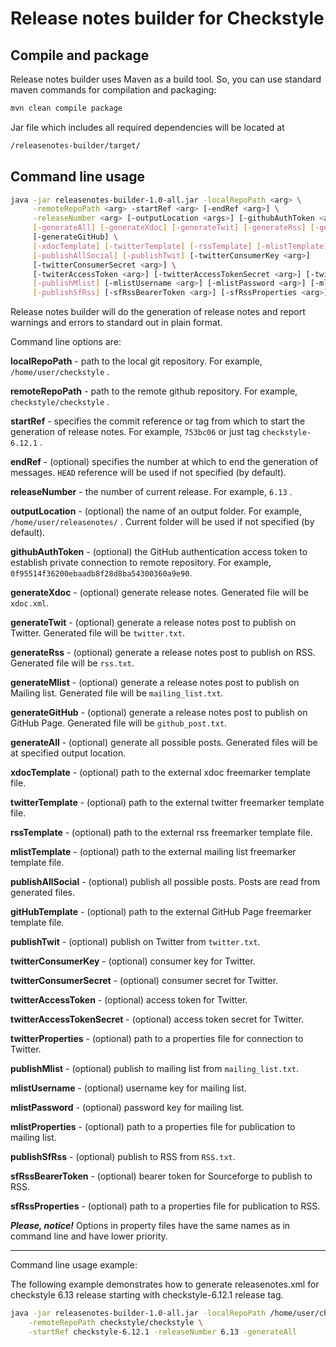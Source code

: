 # Release notes builder for Checkstyle

## Compile and package

Release notes builder uses Maven as a build tool. So, you can use standard maven commands
for compilation and packaging:

```bash
mvn clean compile package
```

Jar file which includes all required dependencies will be located at

```bash
/releasenotes-builder/target/
```

## Command line usage

```bash
java -jar releasenotes-builder-1.0-all.jar -localRepoPath <arg> \
     -remoteRepoPath <arg> -startRef <arg> [-endRef <arg>] \
     -releaseNumber <arg> [-outputLocation <args>] [-githubAuthToken <arg>] \
     [-generateAll] [-generateXdoc] [-generateTwit] [-generateRss] [-generateMlist]
     [-generateGitHub] \
     [-xdocTemplate] [-twitterTemplate] [-rssTemplate] [-mlistTemplate] [-gitHubTemplate] \
     [-publishAllSocial] [-publishTwit] [-twitterConsumerKey <arg>]
     [-twitterConsumerSecret <arg>] \
     [-twiterAccessToken <arg>] [-twitterAccessTokenSecret <arg>] [-twitterProperties <arg>] \
     [-publishMlist] [-mlistUsername <arg>] [-mlistPassword <arg>] [-mlistProperties <arg>] \
     [-publishSfRss] [-sfRssBearerToken <arg>] [-sfRssProperties <arg>]
```

Release notes builder will do the generation of release notes and report warnings and errors to
standard out in plain format.

Command line options are:

**localRepoPath** - path to the local git repository. For example,  ```/home/user/checkstyle``` .

**remoteRepoPath** - path to the remote github repository. For example, ```checkstyle/checkstyle``` .

**startRef** - specifies the commit reference or tag from which to start the generation of
release notes. For example, ```753bc06``` or just tag ```checkstyle-6.12.1``` .

**endRef** - (optional) specifies the number at which to end the generation of messages. ```HEAD```
reference
will be used if not specified (by default).

**releaseNumber** - the number of current release. For example, ```6.13``` .

**outputLocation** - (optional) the name of an output folder.
For example, ```/home/user/releasenotes/```
. Current folder will be used if not specified (by default).

**githubAuthToken** - (optional) the GitHub authentication access token to establish
private connection to remote repository. For example, `0f95514f36200ebaadb8f28d8ba54300360a9e90`.

**generateXdoc** - (optional) generate release notes. Generated file will be ```xdoc.xml```.

**generateTwit** - (optional) generate a release notes post to publish on Twitter.
Generated file will be ```twitter.txt```.

**generateRss** - (optional) generate a release notes post to publish on RSS.
Generated file will be ```rss.txt```.

**generateMlist** - (optional) generate a release notes post to publish on Mailing list.
Generated file will be ```mailing_list.txt```.

**generateGitHub** - (optional) generate a release notes post to publish on GitHub Page.
Generated file will be ```github_post.txt```.

**generateAll** - (optional) generate all possible posts.
Generated files will be at specified output location.

**xdocTemplate** - (optional) path to the external xdoc freemarker template file.

**twitterTemplate** - (optional) path to the external twitter freemarker template file.

**rssTemplate** - (optional) path to the external rss freemarker template file.

**mlistTemplate** - (optional) path to the external mailing list freemarker template file.

**publishAllSocial** - (optional) publish all possible posts. Posts are read from generated files.

**gitHubTemplate** - (optional) path to the external GitHub Page freemarker template file.

**publishTwit** - (optional) publish on Twitter from ```twitter.txt```.

**twitterConsumerKey** - (optional) consumer key for Twitter.

**twitterConsumerSecret** - (optional) consumer secret for Twitter.

**twitterAccessToken** - (optional) access token for Twitter.

**twitterAccessTokenSecret** - (optional) access token secret for Twitter.

**twitterProperties** - (optional) path to a properties file for connection to Twitter.

**publishMlist** - (optional) publish to mailing list from ```mailing_list.txt```.

**mlistUsername** - (optional) username key for mailing list.

**mlistPassword** - (optional) password key for mailing list.

**mlistProperties** - (optional) path to a properties file for publication to mailing list.

**publishSfRss** - (optional) publish to RSS from ```RSS.txt```.

**sfRssBearerToken** - (optional) bearer token for Sourceforge to publish to RSS.

**sfRssProperties** - (optional) path to a properties file for publication to RSS.

_**Please, notice!**_
Options in property files have the same names as in command line and have lower priority.

--------------------

Command line usage example:

The following example demonstrates how to generate releasenotes.xml for checkstyle 6.13 release
starting with checkstyle-6.12.1 release tag.

```bash
java -jar releasenotes-builder-1.0-all.jar -localRepoPath /home/user/checkstyle/ \
    -remoteRepoPath checkstyle/checkstyle \
    -startRef checkstyle-6.12.1 -releaseNumber 6.13 -generateAll
```
